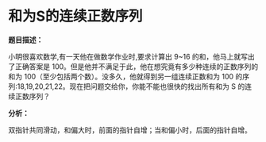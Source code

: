 # 和为S的连续正数序列

**题目描述：**

小明很喜欢数学,有一天他在做数学作业时,要求计算出 9~16 的和，他马上就写出了正确答案是 100。但是他并不满足于此，他在想究竟有多少种连续的正数序列的和为 100（至少包括两个数）。没多久，他就得到另一组连续正数和为 100 的序列:18,19,20,21,22。现在把问题交给你，你能不能也很快的找出所有和为 S 的连续正数序列？

**分析：**

双指针共同滑动，和偏大时，前面的指针自增；当和偏小时，后面的指针自增。